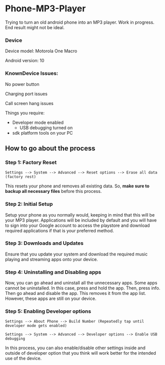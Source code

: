 # Phone-MP3-Player
Trying to turn an old android phone into an MP3 player. Work in progress. End result might not be ideal.

### Device
Device model: Motorola One Macro

Android version: 10

### KnownDevice Issues:
No power button

Charging port issues

Call screen hang issues

Things you require:
+ Developer mode enabled
    + USB debugging turned on
+ sdk platform tools on your PC

## How to go about the process

### Step 1: Factory Reset
```
Settings --> System --> Advanced --> Reset options --> Erase all data (factory rest)
```
This resets your phone and removes all existing data. So, **make sure to backup all necessary files** before this process.

### Step 2: Initial Setup
Setup your phone as you normally would, keeping in mind that this will be your MP3 player. Applications will be included by default and you will have to sign into your Google account to access the playstore and download required applications if that is your preferred method.

### Step 3: Downloads and Updates
Ensure that you update your system and download the required music playing and streaming apps onto your device.

### Step 4: Uninstalling and Disabling apps
Now, you can go ahead and uninstall all the unnecessary apps. Some apps cannot be uninstalled. In this case, press and hold the app. Then, press info. Then go ahead and disable the app. This removes it from the app list. However, these apps are still on your device.

### Step 5: Enabling Developer options
```
Settings --> About Phone --> Build Number (Repeatedly tap until developer mode gets enabled)
```
```
Settings --> System --> Advanced --> Developer options --> Enable USB debugging
```
In this process, you can also enable/disable other settings inside and outside of developer option that you think will work better for the intended use of the device.
